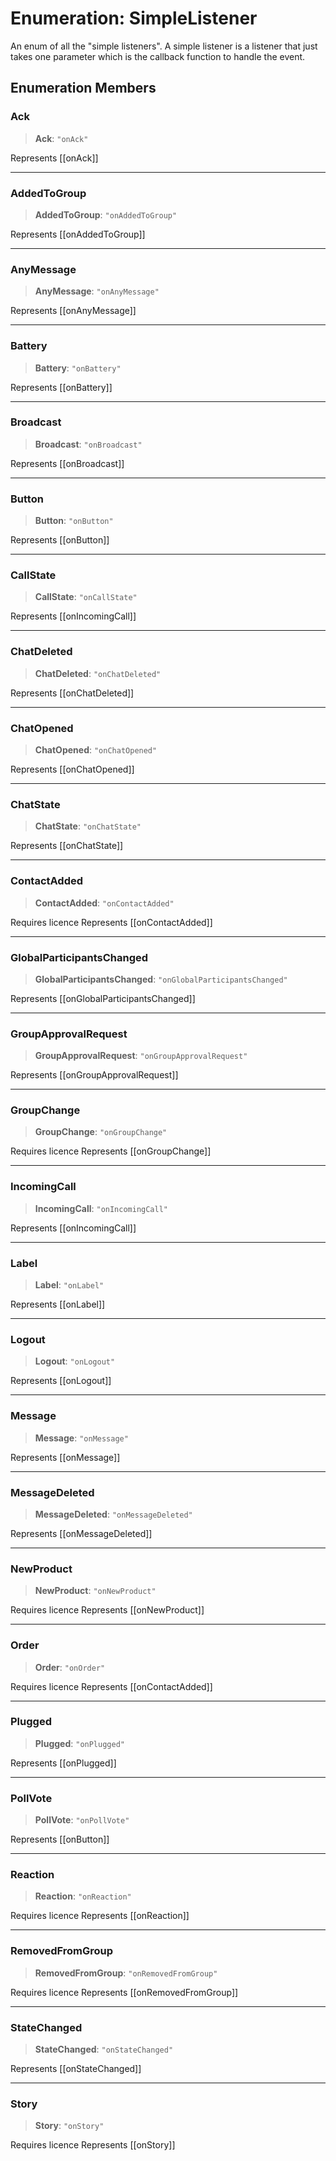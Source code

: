 # Enumeration: SimpleListener

An enum of all the "simple listeners". A simple listener is a listener that just takes one parameter which is the callback function to handle the event.

## Enumeration Members

### Ack

> **Ack**: `"onAck"`

Represents [[onAck]]

***

### AddedToGroup

> **AddedToGroup**: `"onAddedToGroup"`

Represents [[onAddedToGroup]]

***

### AnyMessage

> **AnyMessage**: `"onAnyMessage"`

Represents [[onAnyMessage]]

***

### Battery

> **Battery**: `"onBattery"`

Represents [[onBattery]]

***

### Broadcast

> **Broadcast**: `"onBroadcast"`

Represents [[onBroadcast]]

***

### Button

> **Button**: `"onButton"`

Represents [[onButton]]

***

### CallState

> **CallState**: `"onCallState"`

Represents [[onIncomingCall]]

***

### ChatDeleted

> **ChatDeleted**: `"onChatDeleted"`

Represents [[onChatDeleted]]

***

### ChatOpened

> **ChatOpened**: `"onChatOpened"`

Represents [[onChatOpened]]

***

### ChatState

> **ChatState**: `"onChatState"`

Represents [[onChatState]]

***

### ContactAdded

> **ContactAdded**: `"onContactAdded"`

Requires licence
Represents [[onContactAdded]]

***

### GlobalParticipantsChanged

> **GlobalParticipantsChanged**: `"onGlobalParticipantsChanged"`

Represents [[onGlobalParticipantsChanged]]

***

### GroupApprovalRequest

> **GroupApprovalRequest**: `"onGroupApprovalRequest"`

Represents [[onGroupApprovalRequest]]

***

### GroupChange

> **GroupChange**: `"onGroupChange"`

Requires licence
Represents [[onGroupChange]]

***

### IncomingCall

> **IncomingCall**: `"onIncomingCall"`

Represents [[onIncomingCall]]

***

### Label

> **Label**: `"onLabel"`

Represents [[onLabel]]

***

### Logout

> **Logout**: `"onLogout"`

Represents [[onLogout]]

***

### Message

> **Message**: `"onMessage"`

Represents [[onMessage]]

***

### MessageDeleted

> **MessageDeleted**: `"onMessageDeleted"`

Represents [[onMessageDeleted]]

***

### NewProduct

> **NewProduct**: `"onNewProduct"`

Requires licence
Represents [[onNewProduct]]

***

### Order

> **Order**: `"onOrder"`

Requires licence
Represents [[onContactAdded]]

***

### Plugged

> **Plugged**: `"onPlugged"`

Represents [[onPlugged]]

***

### PollVote

> **PollVote**: `"onPollVote"`

Represents [[onButton]]

***

### Reaction

> **Reaction**: `"onReaction"`

Requires licence
Represents [[onReaction]]

***

### RemovedFromGroup

> **RemovedFromGroup**: `"onRemovedFromGroup"`

Requires licence
Represents [[onRemovedFromGroup]]

***

### StateChanged

> **StateChanged**: `"onStateChanged"`

Represents [[onStateChanged]]

***

### Story

> **Story**: `"onStory"`

Requires licence
Represents [[onStory]]
